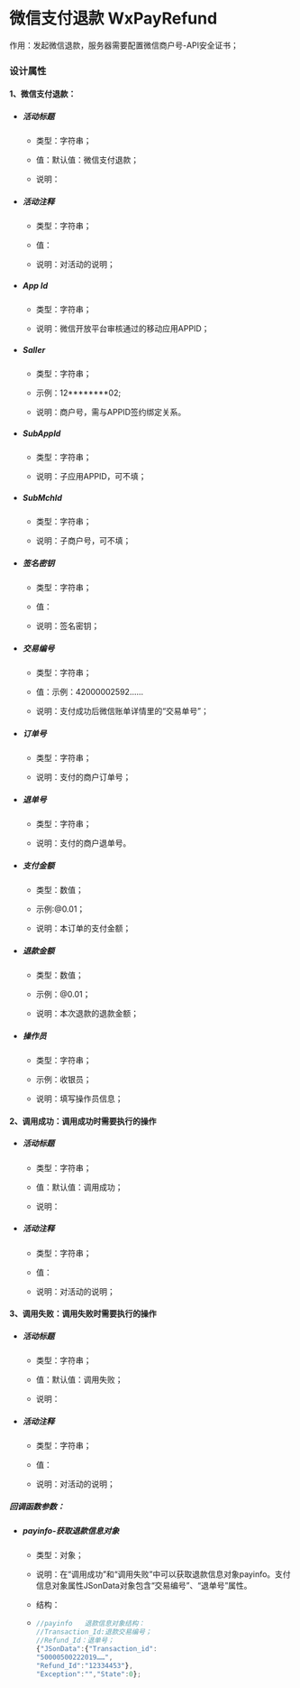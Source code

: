 # 微信支付退款 WxPayRefund

作用：发起微信退款，服务器需要配置微信商户号-API安全证书；

### 设计属性

#### 1、微信支付退款：

* ##### 活动标题

  * 类型：字符串；

  * 值：默认值：微信支付退款；

  * 说明：
* ##### 活动注释

  * 类型：字符串；

  * 值：

  * 说明：对活动的说明；
* ##### App Id

  * 类型：字符串；

  * 说明：微信开放平台审核通过的移动应用APPID；
* ##### Saller

  * 类型：字符串；

  * 示例：12**\*\***\*\*02;

  * 说明：商户号，需与APPID签约绑定关系。

* ##### SubAppId

  * 类型：字符串；

  * 说明：子应用APPID，可不填；
* ##### SubMchId

  * 类型：字符串；

  * 说明：子商户号，可不填；
* ##### 签名密钥

  * 类型：字符串；

  * 值：

  * 说明：签名密钥；
* ##### 交易编号

  * 类型：字符串；

  * 值：示例：42000002592……

  * 说明：支付成功后微信账单详情里的“交易单号”；
* ##### 订单号

  * 类型：字符串；

  * 说明：支付的商户订单号；

* ##### 退单号

  * 类型：字符串；

  * 说明：支付的商户退单号。

* ##### 支付金额

  * 类型：数值；

  * 示例:@0.01；

  * 说明：本订单的支付金额；
* ##### 退款金额

  * 类型：数值；

  * 示例：@0.01；

  * 说明：本次退款的退款金额；
* ##### 操作员

  * 类型：字符串；

  * 示例：收银员；

  * 说明：填写操作员信息；

#### 2、调用成功：调用成功时需要执行的操作

* ##### 活动标题

  * 类型：字符串；

  * 值：默认值：调用成功；

  * 说明：
* ##### 活动注释

  * 类型：字符串；

  * 值：

  * 说明：对活动的说明；

#### 3、调用失败：调用失败时需要执行的操作

* ##### 活动标题

  * 类型：字符串；

  * 值：默认值：调用失败；

  * 说明：
* ##### 活动注释

  * 类型：字符串；

  * 值：

  * 说明：对活动的说明；

##### 回调函数参数：

* ##### payinfo-获取退款信息对象

  * 类型：对象；

  * 说明：在“调用成功”和“调用失败”中可以获取退款信息对象payinfo。支付信息对象属性JSonData对象包含“交易编号”、“退单号”属性。

  * 结构：

  * ```js
    //payinfo	退款信息对象结构：
    //Transaction_Id:退款交易编号；
    //Refund_Id：退单号；
    {"JSonData":{"Transaction_id":
    "50000500222019……",
    "Refund_Id":"12334453"},
    "Exception":"","State":0};
    ```



